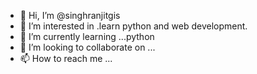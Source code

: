 - 👋 Hi, I’m @singhranjitgis
- 👀 I’m interested in .learn python and web development.
- 🌱 I’m currently learning ...python
- 💞️ I’m looking to collaborate on ...
- 📫 How to reach me ...

<!---
singhranjitgis/singhranjitgis is a ✨ special ✨ repository because its `README.md` (this file) appears on your GitHub profile.
You can click the Preview link to take a look at your changes.
--->

